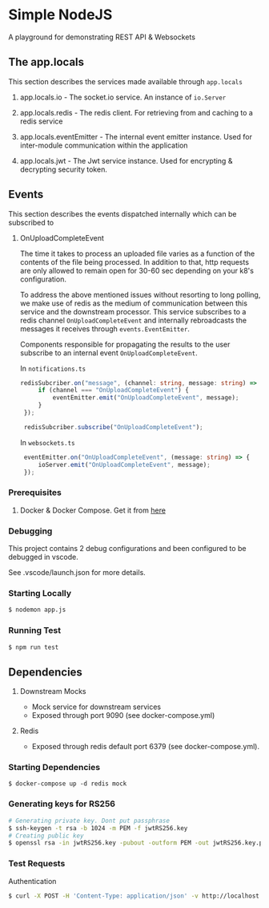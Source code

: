 # Simple NodeJS 
A playground for demonstrating REST API & Websockets

## The app.locals
This section describes the services made available through ```app.locals```

1. app.locals.io - The socket.io service. An instance of ```io.Server```

2. app.locals.redis - The redis client. For retrieving from and caching to a redis service

3. app.locals.eventEmitter - The internal event emitter instance. Used for inter-module communication
   within the application

4. app.locals.jwt - The Jwt service instance. Used for encrypting & decrypting security token.

## Events
This section describes the events dispatched internally which can be subscribed to

1. OnUploadCompleteEvent
   
   The time it takes to process an uploaded file varies as a function of the contents of the file being processed. In addition to that, http requests are only allowed to remain open for 30-60 sec depending on your k8's configuration.

   To address the above mentioned issues without resorting to long polling, we make use of redis as the medium of communication between this service and the downstream processor. This service subscribes to a redis channel ```OnUploadCompleteEvent``` and internally rebroadcasts the messages it receives through ```events.EventEmitter```.

   Components responsible for propagating the results to the user subscribe to an internal event ```OnUploadCompleteEvent```. 

   In ```notifications.ts```

   ```typescript
   redisSubcriber.on("message", (channel: string, message: string) => {
        if (channel === "OnUploadCompleteEvent") {
            eventEmitter.emit("OnUploadCompleteEvent", message);
        }
    });

    redisSubcriber.subscribe("OnUploadCompleteEvent");
   ```

   In ```websockets.ts```

   ```typescript
    eventEmitter.on("OnUploadCompleteEvent", (message: string) => {
        ioServer.emit("OnUploadCompleteEvent", message);
    });
   ```

### Prerequisites
1. Docker & Docker Compose. Get it from <a href="https://docs.docker.com">here</a>

### Debugging
This project contains 2 debug configurations and been configured to be debugged in vscode. 

See .vscode/launch.json for more details.

### Starting Locally

```bash
$ nodemon app.js
```

### Running Test
```bash
$ npm run test
```

## Dependencies
1. Downstream Mocks

    * Mock service for downstream services  
    * Exposed through port 9090 (see docker-compose.yml)

2. Redis

    * Exposed through redis default port 6379 (see docker-compose.yml).

### Starting Dependencies
```
$ docker-compose up -d redis mock
```

### Generating keys for RS256
```bash
# Generating private key. Dont put passphrase
$ ssh-keygen -t rsa -b 1024 -m PEM -f jwtRS256.key
# Creating public key
$ openssl rsa -in jwtRS256.key -pubout -outform PEM -out jwtRS256.key.pub
```

### Test Requests
Authentication
```bash
$ curl -X POST -H 'Content-Type: application/json' -v http://localhost:8080/api/v1/login -d '{"username": "aaa", "password": "test"}'
```

